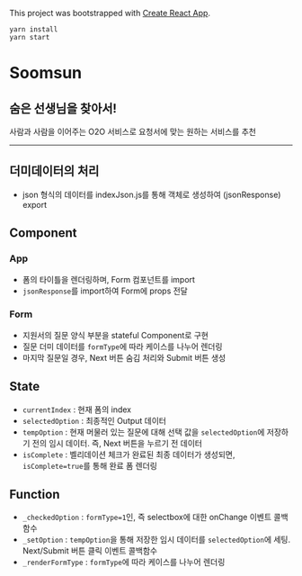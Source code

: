 This project was bootstrapped with [Create React App](https://github.com/facebook/create-react-app).

```
yarn install
yarn start
```

# Soomsun

## 숨은 선생님을 찾아서!

사람과 사람을 이어주는 O2O 서비스로 요청서에 맞는 원하는 서비스를 추천

---

## 더미데이터의 처리

- json 형식의 데이터를 indexJson.js를 통해 객체로 생성하여 (jsonResponse) export

## Component

### App

- 폼의 타이틀을 렌더링하며, Form 컴포넌트를 import
- `jsonResponse`를 import하여 Form에 props 전달

### Form

- 지원서의 질문 양식 부분을 stateful Component로 구현
- 질문 더미 데이터를 `formType`에 따라 케이스를 나누어 렌더링
- 마지막 질문일 경우, Next 버튼 숨김 처리와 Submit 버튼 생성

## State

- `currentIndex` : 현재 폼의 index
- `selectedOption` : 최종적인 Output 데이터
- `tempOption` : 현재 머물러 있는 질문에 대해 선택 값을 `selectedOption`에 저장하기 전의 임시 데이터. 즉, Next 버튼을 누르기 전 데이터
- `isComplete` : 벨리데이션 체크가 완료된 최종 데이터가 생성되면, `isComplete=true`를 통해 완료 폼 렌더링

## Function

- `_checkedOption` : `formType=1`인, 즉 selectbox에 대한 onChange 이벤트 콜백함수
- `_setOption` : `tempOption`을 통해 저장한 임시 데이터를 `selectedOption`에 세팅. Next/Submit 버튼 클릭 이벤트 콜백함수
- `_renderFormType` : `formType`에 따라 케이스를 나누어 렌더링
